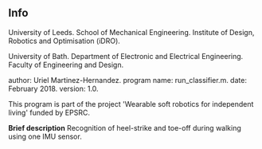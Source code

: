 ## Info

University of Leeds.
School of Mechanical Engineering.
Institute of Design, Robotics and Optimisation (iDRO).


University of Bath.
Department of Electronic and Electrical Engineering.
Faculty of Engineering and Design.




author: Uriel Martinez-Hernandez.
program name: run_classifier.m.
date: February 2018.
version: 1.0.



This program is part of the project 'Wearable soft robotics for
independent living' funded by EPSRC.

**Brief description**
Recognition of heel-strike and toe-off during walking using one IMU sensor.
